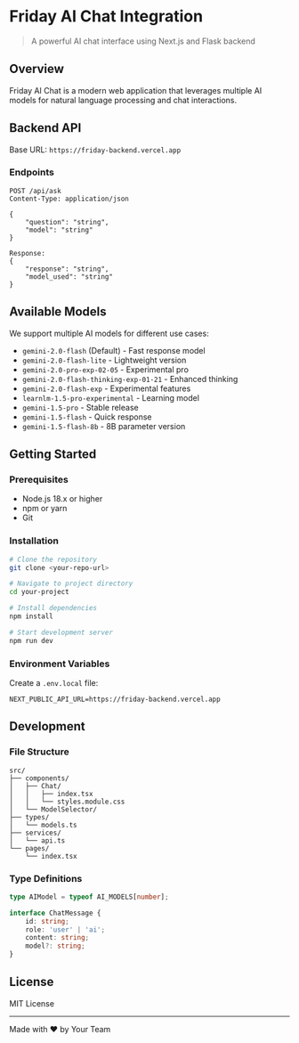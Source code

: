 # Friday AI Chat Integration
> A powerful AI chat interface using Next.js and Flask backend

## Overview
Friday AI Chat is a modern web application that leverages multiple AI models for natural language processing and chat interactions.

## Backend API
Base URL: `https://friday-backend.vercel.app`

### Endpoints
```http
POST /api/ask
Content-Type: application/json

{
    "question": "string",
    "model": "string"
}

Response:
{
    "response": "string",
    "model_used": "string"
}
```

## Available Models
We support multiple AI models for different use cases:
- `gemini-2.0-flash` (Default) - Fast response model
- `gemini-2.0-flash-lite` - Lightweight version
- `gemini-2.0-pro-exp-02-05` - Experimental pro
- `gemini-2.0-flash-thinking-exp-01-21` - Enhanced thinking
- `gemini-2.0-flash-exp` - Experimental features
- `learnlm-1.5-pro-experimental` - Learning model
- `gemini-1.5-pro` - Stable release
- `gemini-1.5-flash` - Quick response
- `gemini-1.5-flash-8b` - 8B parameter version

## Getting Started

### Prerequisites
- Node.js 18.x or higher
- npm or yarn
- Git

### Installation
```bash
# Clone the repository
git clone <your-repo-url>

# Navigate to project directory
cd your-project

# Install dependencies
npm install

# Start development server
npm run dev
```

### Environment Variables
Create a `.env.local` file:
```env
NEXT_PUBLIC_API_URL=https://friday-backend.vercel.app
```

## Development

### File Structure
```
src/
├── components/
│   ├── Chat/
│   │   ├── index.tsx
│   │   └── styles.module.css
│   └── ModelSelector/
├── types/
│   └── models.ts
├── services/
│   └── api.ts
└── pages/
    └── index.tsx
```

### Type Definitions
```typescript
type AIModel = typeof AI_MODELS[number];

interface ChatMessage {
    id: string;
    role: 'user' | 'ai';
    content: string;
    model?: string;
}
```

## License
MIT License

---

Made with ❤️ by Your Team